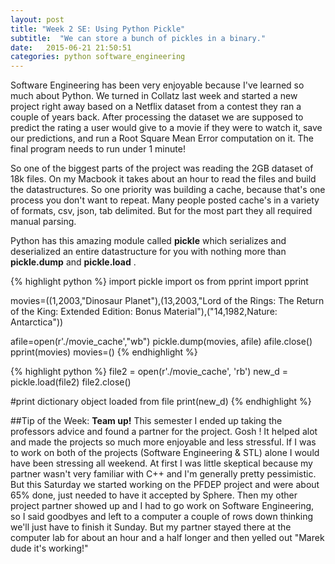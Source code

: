 ```yaml
---
layout: post
title: "Week 2 SE: Using Python Pickle"
subtitle:  "We can store a bunch of pickles in a binary."
date:   2015-06-21 21:50:51
categories: python software_engineering
---
```


Software Engineering has been very enjoyable because I've learned so much about Python. We turned in Collatz last week and started a new project right away based on a Netflix dataset from a contest they ran a couple of years back. After processing the dataset we are supposed to predict the rating a user would give to a movie if they were to watch it, save our predictions, and run a Root Square Mean Error computation on it. The final program needs to run under 1 minute! 

So one of the biggest parts of the project was reading the 2GB dataset of 18k files. On my Macbook it takes about an hour to read the files and build the datastructures. So one priority was building a cache, because that's one process you don't want to repeat. Many people posted cache's in a variety of formats, csv, json, tab delimited. But for the most part they all required manual parsing. 

Python has this amazing module called __pickle__ which serializes and deserialized an entire datastructure for you with nothing more than __pickle.dump__ and __pickle.load__ . 

{% highlight python %}
import pickle
import os
from pprint import pprint

movies=((1,2003,"Dinosaur Planet"),(13,2003,"Lord of the Rings: The Return of the King: Extended Edition: Bonus Material"),("14,1982,Nature: Antarctica"))

afile=open(r'./movie_cache',"wb")
pickle.dump(movies, afile)
afile.close()
pprint(movies)
movies=()
{% endhighlight %}
 
{% highlight python %}
file2 = open(r'./movie_cache', 'rb')
new_d = pickle.load(file2)
file2.close()

#print dictionary object loaded from file
print(new_d)
{% endhighlight %}


##Tip of the Week:
__Team up!__ This semester I ended up taking the professors advice and found a partner for the project. Gosh ! It helped alot and made the projects so much more enjoyable and less stressful. If I was to work on both of the projects (Software Engineering & STL) alone I would have been stressing all weekend. At first I was little skeptical because my partner wasn't very familiar with C++ and I'm generally pretty pessimistic. But this Saturday we started working on the PFDEP project and were about 65% done, just needed to have it accepted by Sphere. Then my other project partner showed up and I had to go work on Software Engineering, so I said goodbyes and left to a computer a couple of rows down thinking we'll just have to finish it Sunday. But my partner stayed there at the computer lab for about an hour and a half longer and then yelled out "Marek dude it's working!" 